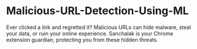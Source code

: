 # Malicious-URL-Detection-Using-ML
Ever clicked a link and regretted it? Malicious URLs can hide malware, steal your data, or ruin your online experience. Sanchalak is your Chrome extension guardian, protecting you from these hidden threats.
